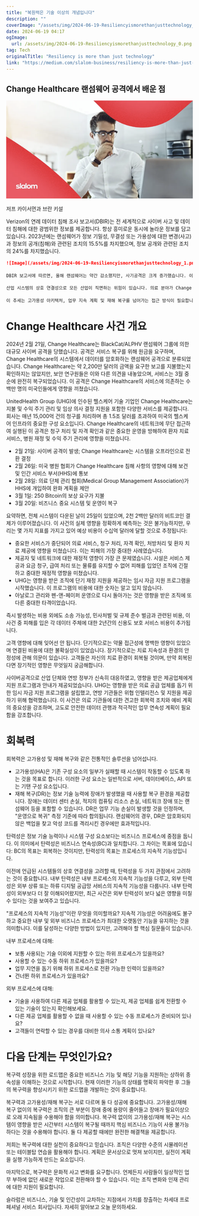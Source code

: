 ```yaml
---
title: "복원력은 기술 이상의 개념입니다"
description: ""
coverImage: "/assets/img/2024-06-19-Resiliencyismorethanjusttechnology_0.png"
date: 2024-06-19 04:17
ogImage: 
  url: /assets/img/2024-06-19-Resiliencyismorethanjusttechnology_0.png
tag: Tech
originalTitle: "Resiliency is more than just technology"
link: "https://medium.com/slalom-business/resiliency-is-more-than-just-technology-2477c3f936ad"
---
```



## Change Healthcare 랜섬웨어 공격에서 배운 점

![이미지](/assets/img/2024-06-19-Resiliencyismorethanjusttechnology_0.png)

저프 카이서먼과 브란 키설

Verizon의 연례 데이터 침해 조사 보고서(DBIR)는 전 세계적으로 사이버 사고 및 데이터 침해에 대한 광범위한 정보를 제공합니다. 항상 흥미로운 동시에 놀라운 정보를 담고 있습니다. 2023년에는 랜섬웨어가 정보 기밀성, 무결성 또는 가용성에 대한 변경(사고)과 정보의 공개(침해)와 관련된 조치의 15.5%를 차지했으며, 정보 공개와 관련된 조치의 24%를 차지했습니다.

<div class="content-ad"></div>

```markdown
![Image](/assets/img/2024-06-19-Resiliencyismorethanjusttechnology_1.png)

DBIR 보고서에 따르면, 올해 랜섬웨어는 약간 감소했지만, 사기공격은 크게 증가했습니다. 이는 주로 MOVEit 침입 중 사용된 전술로 인한 것이었으나, Verizon는 랜섬웨어와 사기를 별도로 추적할 계획이지만 관련된 공격으로 계속 추적할 것이라고 믿습니다. 랜섬웨어는 여전히 장애를 유발하고 재정에 영향을 미치는데, Change Healthcare를 향한 공격과 그 이후 다른 의료 기업에 대한 공격을 통해 이는 너무나 명확해졌습니다.

산업 시스템의 상호 연결성으로 모든 산업이 직면하는 위험이 있습니다. 의료 분야가 Change Healthcare 사건을 통해 이를 드러냈지만, 금융 서비스, 소매업 및 제조업에서도 유사한 문제가 존재합니다.

이 추세는 고가용성 아키텍처, 업무 지속 계획 및 재해 복구를 넘어가는 접근 방식이 필요합니다. 이것이 새로운 접근 방식인 회복력입니다.
```

<div class="content-ad"></div>

# Change Healthcare 사건 개요

2024년 2월 21일, Change Healthcare는 BlackCat/ALPHV 랜섬웨어 그룹에 의한 대규모 사이버 공격을 당했습니다. 공격은 서비스 복구를 위해 원금을 요구하며, Change Healthcare의 시스템에서 데이터를 암호화하는 랜섬웨어 공격으로 분류되었습니다. Change Healthcare는 약 2,200만 달러의 금액을 요구한 보고를 지불했는지 확인하지는 않았지만, 보안 연구원들은 이와 다른 의견을 내놓았으며, 서비스는 3월 중순에 완전히 복구되었습니다. 이 공격은 Change Healthcare의 서비스에 의존하는 수백만 명의 미국인들에게 영향을 끼쳤습니다.

UnitedHealth Group (UHG)에 인수된 헬스케어 기술 기업인 Change Healthcare는 지불 및 수익 주기 관리 및 임상 의사 결정 지원을 포함한 다양한 서비스를 제공합니다. 회사는 매년 15,000억 건의 청구를 처리하며 총 1.5조 달러를 초과하여 미국의 헬스케어 인프라의 중요한 구성 요소입니다. Change Healthcare의 네트워크에 무단 접근하여 실행된 이 공격은 청구 처리 및 자격 확인과 같은 중요한 운영을 방해하여 환자 치료 서비스, 병원 재정 및 수익 주기 관리에 영향을 미쳤습니다.

- 2월 21일: 사이버 공격이 발생; Change Healthcare는 시스템을 오프라인으로 전환 결정
- 2월 26일: 미국 병원 협회가 Change Healthcare 침해 사항의 영향에 대해 보건 및 인간 서비스 부서(HHS)에 통보
- 2월 28일: 의료 단체 관리 협회(Medical Group Management Association)가 HHS에 개입하여 완화 계획을 제안
- 3월 1일: 250 Bitcoin의 보상 요구가 지불
- 3월 20일: 비즈니스 중요 시스템 및 운영이 복구

<div class="content-ad"></div>

요약하면, 전체 시스템이 다운된 날이 25일이 있었으며, 2천 2백만 달러의 비트코인 결제가 이루어졌습니다. 이 사건의 실제 영향을 정확하게 예측하는 것은 불가능하지만, 우리는 몇 가지 지표를 가지고 있어 예상 비용이 수십억 달러에 달할 것으로 추정됩니다:

- 중요한 서비스가 중단되어 의료 서비스, 청구 처리, 자격 확인, 처방처리 및 환자 치료 제공에 영향을 미쳤습니다. 이는 피해의 가장 중대한 사례였습니다.
- 제공자 및 네트워크에 대한 재정적 영향이 가장 큰 문제였습니다. 시설은 서비스 제공과 요금 청구, 급여 처리 또는 물류를 유지할 수 없어 피해를 입었던 조직에 긴절하고 중대한 재정적 영향을 미쳤습니다.
- UHG는 영향을 받은 조직에 단기 재정 지원을 제공하는 임시 자금 지원 프로그램을 시작했습니다. 이 프로그램의 비용에 대한 숫자는 알고 있지 않습니다.
- 아날로그 관리와 펜-앤-페이퍼 운영으로 다시 돌아가는 것은 영향을 받은 조직에 또 다른 중대한 타격이었습니다.

즉시 발생하는 비용 외에도 소송 가능성, 민사처벌 및 규제 준수 벌금과 관련된 비용, 이 사건 중 피해를 입은 각 데이터 주체에 대한 2년간의 신용도 보호 서비스 비용이 추가됩니다.

고객 영향에 대해 잊어선 안 됩니다. 단기적으로는 약물 접근성에 명백한 영향이 있었으며 연결된 비용에 대한 불확실성이 있었습니다. 장기적으로는 치료 지속성과 환경의 안정성에 관해 의문이 있습니다. 고객들은 자신의 치료 환경이 회복될 것이며, 만약 회복된다면 장기적인 영향은 무엇일지 궁금해합니다.

<div class="content-ad"></div>

사이버공격으로 산업 단체와 연방 정부가 신속히 대응하였고, 영향을 받은 제공업체에게 지원 프로그램과 안내가 제공되었습니다. UHG는 영향을 받은 의료 공급 업체를 돕기 위한 임시 자금 지원 프로그램을 설립했고, 연방 기관들은 위협 인텔리전스 및 지원을 제공하기 위해 협력했습니다. 이 사건은 의료 기관들에 대한 견고한 회복력 조치와 예비 계획의 중요성을 강조하며, 고도로 안전한 데이터 관행과 적극적인 업무 연속성 계획이 필요함을 강조합니다.

# 회복력

회복력은 고가용성 및 재해 복구와 같은 전통적인 솔루션을 넘어섭니다.

- 고가용성(HA)은 기존 구성 요소의 일부가 실패할 때 시스템이 작동할 수 있도록 하는 것을 목표로 합니다. 이러한 구성 요소는 일반적으로 서버, 데이터베이스, API 또는 기탠 구성 요소입니다.
- 재해 복구(DR)는 정보 기술 능력에 장애가 발생했을 때 사용할 복구 환경을 제공합니다. 장애는 데이터 센터 손실, 적지의 컴퓨팅 리소스 손실, 네트워크 장애 또는 랜섬웨어 등을 포함할 수 있습니다. DR은 업무 기능 손실이 발생할 것을 인정하며, "운영으로 복귀" 측정 기준에 따라 합의됩니다. 랜섬웨어의 경우, DR은 암호화되지 않은 백업을 찾고 악성 코드를 격리시킨 경우에만 효과적입니다.

<div class="content-ad"></div>

탄력성은 정보 기술 능력이나 시스템 구성 요소보다는 비즈니스 프로세스에 중점을 둡니다. 이 의미에서 탄력성은 비즈니스 연속성(BC)과 일치합니다. 그 차이는 목표에 있습니다: BC의 목표는 회복하는 것이지만, 탄력성의 목표는 프로세스의 지속적 기능성입니다.

이전에 언급된 시스템들의 상호 연결성을 고려할 때, 탄력성을 두 가지 관점에서 고려하는 것이 중요합니다. 내부 탄력성은 내부 프로세스의 지속적 기능성을 다루고, 외부 탄력성은 외부 상류 또는 하류 디지털 공급망 서비스의 지속적 기능성을 다룹니다. 내부 탄력성이 외부보다 더 잘 이해되어왔지만, 최근 사건은 외부 탄력성이 보다 넓은 영향을 미칠 수 있다는 것을 보여주고 있습니다.

"프로세스의 지속적 기능성"이란 무엇을 의미할까요? 지속적 기능성은 어려움에도 불구하고 중요한 내부 및 외부 비즈니스 프로세스가 최대한 오랫동안 기능을 유지하는 것을 의미합니다. 이를 달성하는 다양한 방법이 있지만, 고려해야 할 핵심 질문들이 있습니다.

내부 프로세스에 대해:

<div class="content-ad"></div>

- 보통 사용되는 기술 이외에 지원할 수 있는 하위 프로세스가 있을까요?
- 사용할 수 있는 수동 하위 프로세스가 있을까요?
- 업무 지연을 돕기 위해 하위 프로세스로 전환 가능한 인력이 있을까요?
- 건너뛴 하위 프로세스가 있을까요?

외부 프로세스에 대해:

- 기술을 사용하여 다른 제공 업체를 활용할 수 있는지, 제공 업체를 쉽게 전환할 수 있는 기술이 있는지 확인해보세요.
- 다른 제공 업체를 활용할 수 없을 때 사용할 수 있는 수동 프로세스가 준비되어 있나요?
- 고객들이 연락할 수 있는 경우를 대비한 의사 소통 계획이 있나요?

# 다음 단계는 무엇인가요?

<div class="content-ad"></div>

복구력 성장을 위한 로드맵은 중요한 비즈니스 기능 및 해당 기능을 지원하는 상하위 종속성을 이해하는 것으로 시작합니다. 현재 이러한 기능의 상태를 명확히 파악한 후 그들의 복구력을 향상시키기 위한 로드맵을 개발하는 것이 중요합니다.

복구력과 고가용성/재해 복구는 서로 다르며 둘 다 성공에 중요합니다. 고가용성/재해 복구 없이의 복구력은 조직의 큰 부분이 장애 중에 용량이 줄어들고 장애가 필요이상으로 오래 지속됨을 수용해야 함을 의미합니다. 복구력 없이의 고가용성/재해 복구는 시스템이 영향을 받은 시간부터 시스템이 복구될 때까지 핵심 비즈니스 기능이 사용 불가능하다는 것을 수용해야 합니다. 둘 다 제공할 때에만 완전한 해결책을 제공합니다.

저희는 복구력에 대한 실천이 중요하다고 믿습니다. 조직은 다양한 수준의 시뮬레이션 또는 테이블탑 연습을 활용해야 합니다. 계획은 문서상으로 멋져 보이지만, 실전이 계획을 실행 가능하게 만드는 요소입니다.

마지막으로, 복구력은 문화적 사고 변화를 요구합니다. 언제든지 사람들이 일상적인 업무 부하에 없던 새로운 작업으로 전환해야 할 수 있습니다. 이는 조직 변화와 인재 관리에 대한 지원이 필요합니다.

<div class="content-ad"></div>

슬라럼은 비즈니스, 기술 및 인간성이 교차하는 지점에서 가치를 창출하는 차세대 프로페셔널 서비스 회사입니다. 자세히 알아보고 오늘 문의하세요.